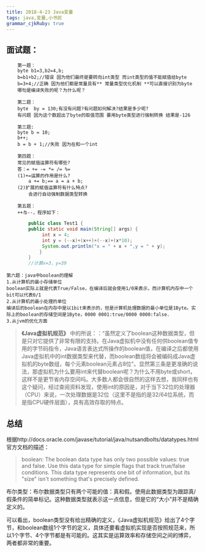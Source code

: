 ```yaml
---
title: 2018-4-23 Java变量 
tags: java,变量,小书匠
grammar_cjkRuby: true
---
```



 ## 面试题：

		第一题：
		byte b1=3,b2=4,b;
		b=b1+b2;//错误 因为他们最终是要转向int类型 而int类型的值不能赋值给byte
		b=3+4;//正确 因为他们都是常量具有** 常量类型优化机制 **可以直接识别为byte
		哪句是编译失败的呢？为什么呢？

		第二题：
		byte  by = 130;有没有问题?有问题如何解决?结果是多少呢?
		有问题 因为这个数超出了byte的取值范围 要用byte类型进行强制转换 结果是-126

		第三题:
		byte b = 10;
		b++;
		b = b + 1;//失败 因为在和一个int
		
		第四题：
		常见的赋值运算符有哪些?
		答：= += -= *= /= %=
		(1)+=运算的作用是什么?
			a += b;== a = a + b;
		(2)扩展的赋值运算符有什么特点?
			会进行自动强制数据类型转换
		
		第五题：
		++与--，程序如下：
		
```java 
		public class Test1 {
		public static void main(String[] args) {
			 int x = 4;
			 int y = (--x)+(x++)+(--x)+(x*10);
			 System.out.println("x = " + x + ",y = " + y);
			}
		}
		//计算x=3，y=39
```

	第六题：java中boolean的理解
	1.从计算机的最小存储单位
	boolean实际上就是代表True/False，在编译后就会使用1/0来表示，而计算机内存中一个bit可以代表0/1
	2.从计算机的最小处理的单位
	编译后的boolean在内存中是以1bit来表示的，但是计算机处理数据的最小单位是1Byte。实际上的boolean的存储空间是1Byte，0000 0001:true/0000 0000:false.
	3.从jvm的优化方面

>  **《Java虚拟机规范》** 中的所说：：“虽然定义了boolean这种数据类型，但是只对它提供了非常有限的支持。在Java虚拟机中没有任何供boolean值专用的字节码指令，Java语言表达式所操作的boolean值，在编译之后都使用Java虚拟机中的int数据类型来代替，而boolean数组将会被编码成Java虚拟机的byte数组，每个元素boolean元素占8位”。显然第三条是更准确的说法，那虚拟机为什么要用int来代替boolean呢？为什么不用byte或short，这样不是更节省内存空间吗。大多数人都会很自然的这样去想，我同样也有这个疑问，经过查阅资料发现，使用int的原因是，对于当下32位的处理器（CPU）来说，一次处理数据是32位（这里不是指的是32/64位系统，而是指CPU硬件层面），具有高效存取的特点。

## 总结
根据http://docs.oracle.com/javase/tutorial/java/nutsandbolts/datatypes.html官方文档的描述：

> boolean: The boolean data type has only two possible values: true and false. Use this data type for simple flags that track true/false conditions. This data type represents one bit of information, but its "size" isn't something that's precisely defined.

布尔类型：布尔数据类型只有两个可能的值：真和假。使用此数据类型为跟踪真/假条件的简单标记。这种数据类型就表示这一点信息，但是它的“大小”并不是精确定义的。

可以看出，boolean类型没有给出精确的定义，《Java虚拟机规范》给出了4个字节，和boolean数组1个字节的定义，具体还要看虚拟机实现是否按照规范来，所以1个字节、4个字节都是有可能的。这其实是运算效率和存储空间之间的博弈，两者都非常的重要。

	
